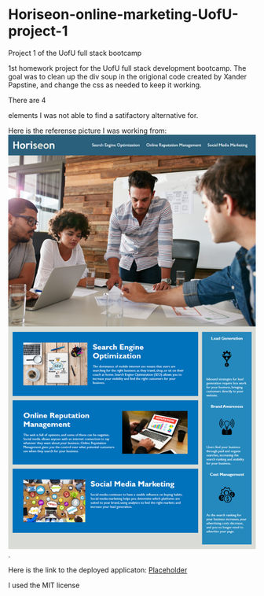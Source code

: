 # Horiseon-online-marketing-UofU-project-1
Project 1 of the UofU full stack bootcamp

1st homework project for the UofU full stack development bootcamp. 
The goal was to clean up the div soup in the origional code created by Xander Papstine, and change the css as needed to keep it working.

There are 4 <div></div> elements I was not able to find a satifactory alternative for. 

Here is the referense picture I was working from: <img src="Develop\assets\images\01-html-css-git-homework-demo.png">.

Here is the link to the deployed applicaton: <a href=http://127.0.0.1:5502/Develop/index.html>Placeholder</a>

I used the MIT license
